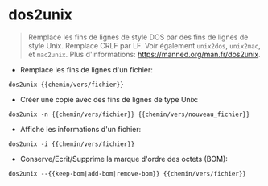 # dos2unix

> Remplace les fins de lignes de style DOS par des fins de lignes de style Unix.
> Remplace CRLF par LF.
> Voir également `unix2dos`, `unix2mac`, et `mac2unix`.
> Plus d'informations: <https://manned.org/man.fr/dos2unix>.

- Remplace les fins de lignes d'un fichier:

`dos2unix {{chemin/vers/fichier}}`

- Créer une copie avec des fins de lignes de type Unix:

`dos2unix -n {{chemin/vers/fichier}} {{chemin/vers/nouveau_fichier}}`

- Affiche les informations d'un fichier:

`dos2unix -i {{chemin/vers/fichier}}`

- Conserve/Ecrit/Supprime la marque d'ordre des octets (BOM):

`dos2unix --{{keep-bom|add-bom|remove-bom}} {{chemin/vers/fichier}}`
